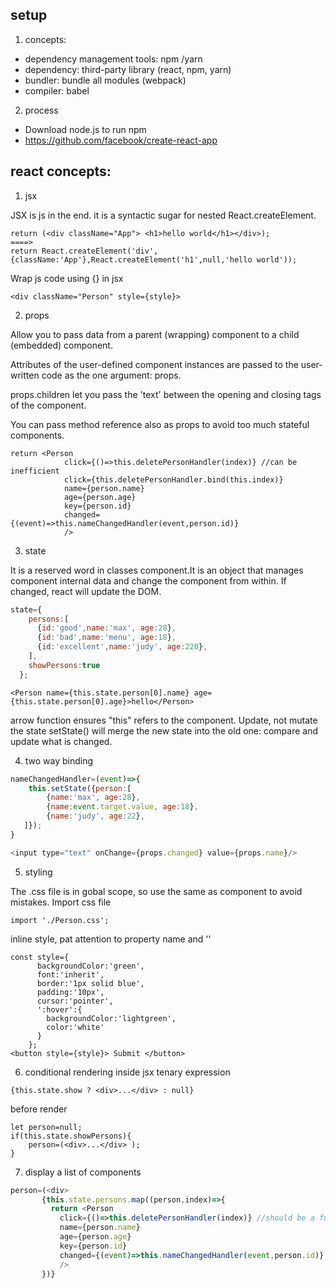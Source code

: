 ## setup
1. concepts: 
* dependency management tools: npm /yarn 
* dependency: third-party library (react, npm, yarn)
* bundler: bundle all modules (webpack)
* compiler: babel
2. process
* Download node.js to run npm
* https://github.com/facebook/create-react-app
    
    
## react concepts:

1. jsx 

JSX is js in the end. it is a syntactic sugar for nested React.createElement.

```
return (<div className="App"> <h1>hello world</h1></div>);
====>
return React.createElement('div',{className:'App'},React.createElement('h1',null,'hello world'));
```   
Wrap js code using {} in jsx
```
<div className="Person" style={style}>
```

2. props

Allow you to pass data from a parent (wrapping) component to a child (embedded) component.

Attributes of the user-defined component instances are passed to the user-written code as the one argument: props. 

props.children let you pass the 'text' between the opening and closing tags of the component.

You can pass method reference also as props to avoid too much stateful components.
```
return <Person
            click={()=>this.deletePersonHandler(index)} //can be inefficient
            click={this.deletePersonHandler.bind(this.index)} 
            name={person.name}
            age={person.age}
            key={person.id}
            changed={(event)=>this.nameChangedHandler(event,person.id)}
            />
```

3. state 

It is a reserved word in classes component.It is an object that manages component internal data and change the component from within. If changed, react will update the DOM. 

```javascript
state={
    persons:[
      {id:'good',name:'max', age:28},
      {id:'bad',name:'menu', age:18},
      {id:'excellent',name:'judy', age:220},
    ],
    showPersons:true
  };
```
```
<Person name={this.state.person[0].name} age={this.state.person[0].age}>hello</Person>
```
arrow function ensures "this" refers to the component.
Update, not mutate the state
setState() will merge the new state into the old one: compare and update what is changed.

4. two way binding
```javascript
nameChangedHandler=(event)=>{
    this.setState({person:[
        {name:'max', age:28},
        {name:event.target.value, age:18},
        {name:'judy', age:22},
   ]});
}

<input type="text" onChange={props.changed} value={props.name}/>

```
5. styling

The .css file is in gobal scope, so use the same as component to avoid mistakes.
Import css file
```
import './Person.css';
```

inline style, pat attention to property name and ''
```
const style={
      backgroundColor:'green',
      font:'inherit',
      border:'1px solid blue',
      padding:'10px',
      cursor:'pointer',
      ':hover':{
        backgroundColor:'lightgreen',
        color:'white'
      }
    };
<button style={style}> Submit </button>
```

6. conditional rendering
inside jsx tenary expression
```
{this.state.show ? <div>...</div> : null}
```

before render
```
let person=null;
if(this.state.showPersons){
    person=(<div>...</div> );
}
 ```
 
 7. display a list of components
 ```javascript
 person=(<div>
        {this.state.persons.map((person,index)=>{
          return <Person
            click={()=>this.deletePersonHandler(index)} //should be a function expression
            name={person.name}
            age={person.age}
            key={person.id}
            changed={(event)=>this.nameChangedHandler(event,person.id)}
            />
        })}
  ```
